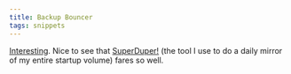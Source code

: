 ```yaml
---
title: Backup Bouncer
tags: snippets
---
```


[Interesting](http://www.n8gray.org/blog/2007/04/27/introducing-backup-bouncer/). Nice to see that [SuperDuper!](http://typechecked.net/wiki/SuperDuper!) (the tool I use to do a daily mirror of my entire startup volume) fares so well.
